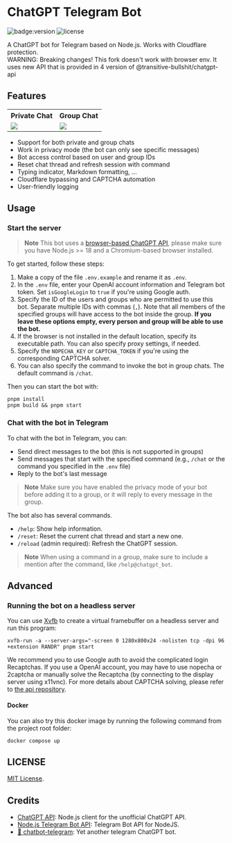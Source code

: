 # ChatGPT Telegram Bot

![badge:version](https://img.shields.io/badge/version-1.0.3-brightgreen)
![license](https://img.shields.io/badge/license-MIT-green)

A ChatGPT bot for Telegram based on Node.js. Works with Cloudflare protection. <br/>
WARNING: Breaking changes! This fork doesn't work with browser env. It uses new API that is provided in 4 version of @transitive-bullshit/chatgpt-api

## Features

<table>
  <tr>
    <th>Private Chat</th>
    <th>Group Chat</th>
  </tr>
  <tr>
    <td><img src="./assets/private_chat.jpg" /></td>
    <td><img src="./assets/group_chat.jpg" /></td>
  </tr>
</table>

- Support for both private and group chats
- Work in privacy mode (the bot can only see specific messages)
- Bot access control based on user and group IDs
- Reset chat thread and refresh session with command
- Typing indicator, Markdown formatting, ...
- Cloudflare bypassing and CAPTCHA automation
- User-friendly logging

## Usage

### Start the server

> **Note** This bot uses a [browser-based ChatGPT API](https://github.com/transitive-bullshit/chatgpt-api), please make sure you have Node.js >= 18 and a Chromium-based browser installed.

To get started, follow these steps:

1. Make a copy of the file `.env.example` and rename it as `.env`.
2. In the `.env` file, enter your OpenAI account information and Telegram bot token. Set `isGoogleLogin` to `true` if you're using Google auth.
3. Specify the ID of the users and groups who are permitted to use this bot. Separate multiple IDs with commas (`,`). Note that all members of the specified groups will have access to the bot inside the group. **If you leave these options empty, every person and group will be able to use the bot.**
4. If the browser is not installed in the default location, specify its executable path. You can also specify proxy settings, if needed.
5. Specify the `NOPECHA_KEY` or `CAPTCHA_TOKEN` if you're using the corresponding CAPTCHA solver.
6. You can also specify the command to invoke the bot in group chats. The default command is `/chat`.

Then you can start the bot with:

```shell
pnpm install
pnpm build && pnpm start
```

### Chat with the bot in Telegram

To chat with the bot in Telegram, you can:

- Send direct messages to the bot (this is not supported in groups)
- Send messages that start with the specified command (e.g., `/chat` or the command you specified in the `.env` file)
- Reply to the bot's last message

> **Note** Make sure you have enabled the privacy mode of your bot before adding it to a group, or it will reply to every message in the group.

The bot also has several commands.

- `/help`: Show help information.
- `/reset`: Reset the current chat thread and start a new one.
- `/reload` (admin required): Refresh the ChatGPT session.

> **Note** When using a command in a group, make sure to include a mention after the command, like `/help@chatgpt_bot`.


## Advanced

### Running the bot on a headless server

You can use [Xvfb](https://www.x.org/releases/X11R7.6/doc/man/man1/Xvfb.1.xhtml) to create a virtual framebuffer on a headless server and run this program:

```shell
xvfb-run -a --server-args="-screen 0 1280x800x24 -nolisten tcp -dpi 96 +extension RANDR" pnpm start
```

We recommend you to use Google auth to avoid the complicated login Recaptchas. If you use a OpenAI account, you may have to use nopecha or 2captcha or manually solve the Recaptcha (by connecting to the display server using x11vnc). For more details about CAPTCHA solving, please refer to [the api repository](https://github.com/transitive-bullshit/chatgpt-api/#captchas).

#### Docker

You can also try this docker image by running the following command from the project root folder:

```shell
docker compose up
```

## LICENSE

[MIT License](LICENSE).

## Credits

- [ChatGPT API](https://github.com/transitive-bullshit/chatgpt-api): Node.js client for the unofficial ChatGPT API.
- [Node.js Telegram Bot API](https://github.com/yagop/node-telegram-bot-api): Telegram Bot API for NodeJS.
- [🤖️ chatbot-telegram](https://github.com/Ciyou/chatbot-telegram): Yet another telegram ChatGPT bot.
